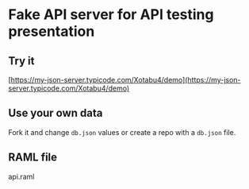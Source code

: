 # Fake API server for API testing presentation

## Try it

[https://my-json-server.typicode.com/Xotabu4/demo](https://my-json-server.typicode.com/Xotabu4/demo)


## Use your own data
Fork it and change `db.json` values or create a repo with a `db.json` file.



## RAML file
api.raml